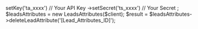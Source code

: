 <?php

use Tomba\Client;
use Tomba\Services\LeadsAttributes;

$client = new Client();

$client
    ->setKey('ta_xxxx') // Your API Key
    ->setSecret('ts_xxxx') // Your Secret
;

$leadsAttributes = new LeadsAttributes($client);

$result = $leadsAttributes->deleteLeadAttribute('[Lead_Attributes_ID]');